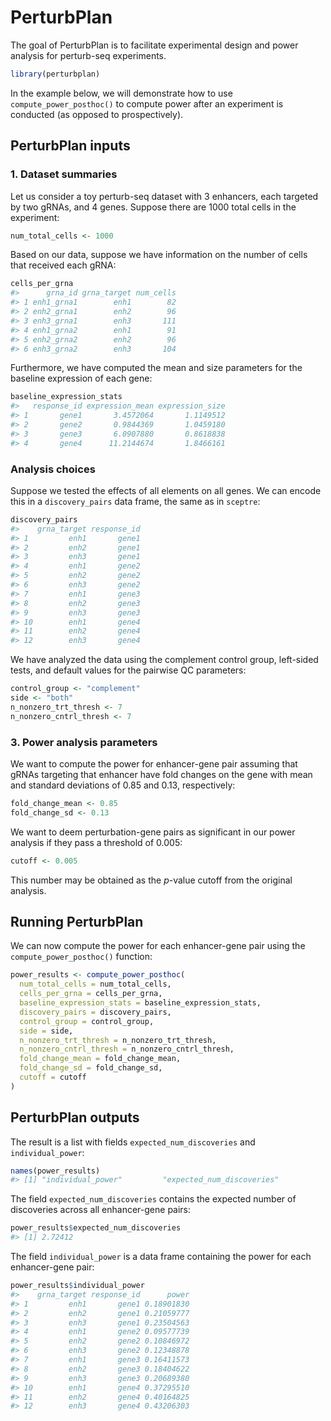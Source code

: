 
<!-- README.md is generated from README.Rmd. Please edit that file -->

# PerturbPlan

<!-- badges: start -->
<!-- badges: end -->

The goal of PerturbPlan is to facilitate experimental design and power
analysis for perturb-seq experiments.

``` r
library(perturbplan)
```

In the example below, we will demonstrate how to use
`compute_power_posthoc()` to compute power after an experiment is
conducted (as opposed to prospectively).

## PerturbPlan inputs

### 1. Dataset summaries

Let us consider a toy perturb-seq dataset with 3 enhancers, each
targeted by two gRNAs, and 4 genes. Suppose there are 1000 total cells
in the experiment:

``` r
num_total_cells <- 1000
```

Based on our data, suppose we have information on the number of cells
that received each gRNA:

``` r
cells_per_grna
#>      grna_id grna_target num_cells
#> 1 enh1_grna1        enh1        82
#> 2 enh2_grna1        enh2        96
#> 3 enh3_grna1        enh3       111
#> 4 enh1_grna2        enh1        91
#> 5 enh2_grna2        enh2        96
#> 6 enh3_grna2        enh3       104
```

Furthermore, we have computed the mean and size parameters for the
baseline expression of each gene:

``` r
baseline_expression_stats
#>   response_id expression_mean expression_size
#> 1       gene1       3.4572064       1.1149512
#> 2       gene2       0.9844369       1.0459180
#> 3       gene3       6.0907880       0.8618838
#> 4       gene4      11.2144674       1.8466161
```

### Analysis choices

Suppose we tested the effects of all elements on all genes. We can
encode this in a `discovery_pairs` data frame, the same as in `sceptre`:

``` r
discovery_pairs
#>    grna_target response_id
#> 1         enh1       gene1
#> 2         enh2       gene1
#> 3         enh3       gene1
#> 4         enh1       gene2
#> 5         enh2       gene2
#> 6         enh3       gene2
#> 7         enh1       gene3
#> 8         enh2       gene3
#> 9         enh3       gene3
#> 10        enh1       gene4
#> 11        enh2       gene4
#> 12        enh3       gene4
```

We have analyzed the data using the complement control group, left-sided
tests, and default values for the pairwise QC parameters:

``` r
control_group <- "complement"
side <- "both"
n_nonzero_trt_thresh <- 7
n_nonzero_cntrl_thresh <- 7
```

### 3. Power analysis parameters

We want to compute the power for enhancer-gene pair assuming that gRNAs
targeting that enhancer have fold changes on the gene with mean and
standard deviations of 0.85 and 0.13, respectively:

``` r
fold_change_mean <- 0.85
fold_change_sd <- 0.13
```

We want to deem perturbation-gene pairs as significant in our power
analysis if they pass a threshold of 0.005:

``` r
cutoff <- 0.005
```

This number may be obtained as the $p$-value cutoff from the original
analysis.

## Running PerturbPlan

We can now compute the power for each enhancer-gene pair using the
`compute_power_posthoc()` function:

``` r
power_results <- compute_power_posthoc(
  num_total_cells = num_total_cells,
  cells_per_grna = cells_per_grna,
  baseline_expression_stats = baseline_expression_stats,
  discovery_pairs = discovery_pairs,
  control_group = control_group,
  side = side,
  n_nonzero_trt_thresh = n_nonzero_trt_thresh,
  n_nonzero_cntrl_thresh = n_nonzero_cntrl_thresh,
  fold_change_mean = fold_change_mean,
  fold_change_sd = fold_change_sd,
  cutoff = cutoff
)
```

## PerturbPlan outputs

The result is a list with fields `expected_num_discoveries` and
`individual_power`:

``` r
names(power_results)
#> [1] "individual_power"         "expected_num_discoveries"
```

The field `expected_num_discoveries` contains the expected number of
discoveries across all enhancer-gene pairs:

``` r
power_results$expected_num_discoveries
#> [1] 2.72412
```

The field `individual_power` is a data frame containing the power for
each enhancer-gene pair:

``` r
power_results$individual_power
#>    grna_target response_id      power
#> 1         enh1       gene1 0.18901830
#> 2         enh2       gene1 0.21059777
#> 3         enh3       gene1 0.23504563
#> 4         enh1       gene2 0.09577739
#> 5         enh2       gene2 0.10846972
#> 6         enh3       gene2 0.12348878
#> 7         enh1       gene3 0.16411573
#> 8         enh2       gene3 0.18404622
#> 9         enh3       gene3 0.20689380
#> 10        enh1       gene4 0.37295510
#> 11        enh2       gene4 0.40164825
#> 12        enh3       gene4 0.43206303
```
